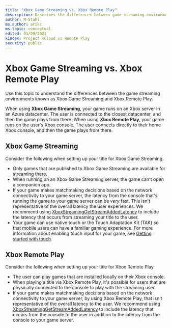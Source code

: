 ```yaml
---
title: "Xbox Game Streaming vs. Xbox Remote Play"
description: Describes the differences between game streaming environments.
author: M-Stahl
ms.author: arikc
ms.topic: conceptual
edited: 01/09/2021
kindex: Project xCloud vs Remote Play
security: public
---
```


# Xbox Game Streaming vs. Xbox Remote Play

Use this topic to understand the differences between the game streaming environments known as Xbox Game Streaming and Xbox Remote Play.

When using **Xbox Game Streaming**, your game runs on an Xbox server in an Azure datacenter. The user is connected to the closest datacenter, and then the game plays from there. When using **Xbox Remote Play**, your game runs on the user's Xbox console. The user connects directly to their home Xbox console, and then the game plays from there. 

## Xbox Game Streaming

Consider the following when setting up your title for Xbox Game Streaming. 

 * Only games that are published to Xbox Game Streaming are available for streaming there.
 * When running on an Xbox Game Streaming server, the game can't open a companion app.
 * If your game makes matchmaking decisions based on the network connectivity to your game server, the latency from the console that's running the game to your game server can be *very* fast. This isn't representative of the overall latency the user experiences. We recommend using [XboxStreamingGetStreamAddedLatency](../../../reference/system/xgamestreaming/functions/xgamestreaminggetstreamaddedlatency.md) to include the latency that occurs from streaming your title to the user. 
 * Your game can use native touch or the Touch Adaptation Kit (TAK) so that mobile users can have a familiar gaming experience. For more information about enabling touch input for your game, see [Getting started with touch](game-streaming-getting-started-with-touch.md).

## Xbox Remote Play

Consider the following when setting up your title for Xbox Remote Play. 

 * The user can play games that are installed locally on their Xbox console.
 * When playing a title via Xbox Remote Play, it's possible for users that are physically connected to the console to play with the streaming user.
 * If your game makes matchmaking decisions based on the network connectivity to your game server, by using Xbox Remote Play, that isn't representative of the overall latency to the user. We recommend using [XboxStreamingGetStreamAddedLatency](../../../reference/system/xgamestreaming/functions/xgamestreaminggetstreamaddedlatency.md) to include the latency that occurs from the console to the user in addition to the latency from the console to your game server.

